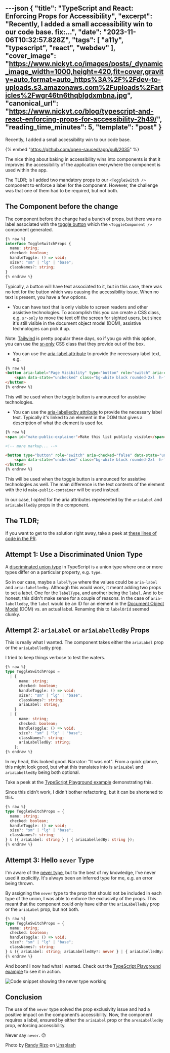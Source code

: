 ---json
{
  "title": "TypeScript and React: Enforcing Props for Accessibility",
  "excerpt": "Recently, I added a small accessibility win to our code base.                                  fix:...",
  "date": "2023-11-06T10:32:57.828Z",
  "tags": [
    "a11y",
    "typescript",
    "react",
    "webdev"
  ],
  "cover_image": "https://www.nickyt.co/images/posts/_dynamic_image_width=1000,height=420,fit=cover,gravity=auto,format=auto_https%3A%2F%2Fdev-to-uploads.s3.amazonaws.com%2Fuploads%2Farticles%2Fwgr46tn6thqblgdxmbna.jpg",
  "canonical_url": "https://www.nickyt.co/blog/typescript-and-react-enforcing-props-for-accessibility-2h49/",
  "reading_time_minutes": 5,
  "template": "post"
}
---

Recently, I added a small accessibility win to our code base.

{% embed "https://github.com/open-sauced/app/pull/2035" %}

The nice thing about baking in accessibility wins into components is that it improves the accessibility of the application everywhere the component is used within the app.

The TLDR; is I added two mandatory props to our `<ToggleSwitch />` component to enforce a label for the component.  However, the challenge was that one of them had to be required, but not both.

## The Component before the change

The component before the change had a bunch of props, but there was no label associated with the [toggle button](https://developer.mozilla.org/en-US/docs/Web/Accessibility/ARIA/Roles/button_role#toggle_buttons) which the `<ToggleComponent />` component generated.

```typescript
{% raw %}
interface ToggleSwitchProps {
  name: string;
  checked: boolean;
  handleToggle: () => void;
  size?: "sm" | "lg" | "base";
  classNames?: string;
}
{% endraw %}
```

Typically, a button will have text associated to it, but in this case, there was no text for the button which was causing the accessibility issue. When no text is present, you have a few options.

-  You can have text that is only visible to screen readers and other assistive technologies. To accomplish this you can create a CSS class, e.g. `sr-only` to move the text off the screen for sighted users, but since it's still visible in the document object model (DOM), assistive technologies can pick it up.

Note: [Tailwind](https://tailwindcss.com/) is pretty popular these days, so if you go with this option, you can use the [sr-only](https://tailwindcss.com/docs/screen-readers) CSS class that they provide out of the box.

- You can use the [aria-label attribute](https://developer.mozilla.org/en-US/docs/Web/Accessibility/ARIA/Attributes/aria-label) to provide the necessary label text, e.g.

```html
{% raw %}
<button aria-label="Page Visibility" type="button" role="switch" aria-checked="false" data-state="unchecked" value="on" id="isPublic" aria-labelledby="make-public-explainer" class="flex rounded-2xl p-[2px] transition overflow-hidden bg-light-slate-8 w-10 h-5">
    <span data-state="unchecked" class="bg-white block rounded-2xl  h-full w-1/2"></span>
</button>
{% endraw %}
```
This will be used when the toggle button is announced for assistive technologies.

- You can use the [aria-labelledby attribute](https://developer.mozilla.org/en-US/docs/Web/Accessibility/ARIA/Attributes/aria-labelledby) to provide the necessary label text. Typically it's linked to an element in the DOM that gives a description of what the element is used for.

```html
{% raw %}
<span id="make-public-explainer">Make this list publicly visible</span>

<!-- more markup... -->

<button type="button" role="switch" aria-checked="false" data-state="unchecked" value="on" id="isPublic" aria-labelledby="make-public-explainer" class="flex rounded-2xl p-[2px] transition overflow-hidden bg-light-slate-8 w-10 h-5">
    <span data-state="unchecked" class="bg-white block rounded-2xl  h-full w-1/2"></span>
</button>
{% endraw %}
```

This will be used when the toggle button is announced for assistive technologies as well. The main difference is the text contents of the element with the id `make-public-container` will be used instead.

In our case, I opted for the aria attributes represented by the `ariaLabel` and `ariaLabelledBy` props in the component.

## The TLDR;

If you want to get to the solution right away, take a peek at [these lines of code in the PR](https://github.com/open-sauced/app/pull/2035/files#diff-7ba8ff168f19cb385c73134b5856401c472fc7d00002d9ec00f6ef6166c24049R10).

## Attempt 1: Use a Discriminated Union Type

A [discriminated union type](https://www.typescriptlang.org/docs/handbook/unions-and-intersections.html#discriminating-unions) in TypeScript is a union type where one or more types differ on a particular property, e.g. `type`. 

So in our case, maybe a `labelType` where the values could be `aria-label` and `aria-labelledby`. Although this would work, it meant adding two props to set a label. One for the `labelType`, and another being the `label`. And to be honest, this didn't make sense for a couple of reasons. In the case of `aria-labelledby`, the `label` would be an ID for an element in the [Document Object Model](https://developer.mozilla.org/en-US/docs/Web/API/Document_Object_Model/Introduction) (DOM) vs. an actual label. Renaming this to `labelOrId` seemed clunky.

## Attempt 2: `ariaLabel` or `ariaLabelledBy` Props

This is really what I wanted. The component takes either the `ariaLabel` prop or the `ariaLabelledBy` prop.

I tried to keep things verbose to test the waters.

```typescript
{% raw %}
type ToggleSwitchProps =
  | {
      name: string;
      checked: boolean;
      handleToggle: () => void;
      size?: "sm" | "lg" | "base";
      classNames?: string;
      ariaLabel: string;
    }
  | {
      name: string;
      checked: boolean;
      handleToggle: () => void;
      size?: "sm" | "lg" | "base";
      classNames?: string;
      ariaLabelledBy: string;
    };
{% endraw %}
```

In my head, this looked good. Narrator: "It was not". From a quick glance, this might look good, but what this translates into is `ariaLabel` and `ariaLabelledBy` being both optional.

Take a peek at the [TypeScript Playground example](https://www.typescriptlang.org/play?#code/C4TwDgpgBAKg9gcwQGwgZQO4EtgGMAWACgE5xgDOUAvAFBRQA+UA3nfewHYCGAthAFxRywYlg4IA3G3ZQCEXAGsIAE0EAjOHFRcOUmfXw7lqeElSCAFAEpqAPigA3OFmV795LAC8IAfkEAich5-Rih-ZAQQpn81LnIIfzcZXGQ48gA5XghyPyERMUlpdi5RLgAZLjUIZEFhUXEkqABfNiZWfShuPlr8hqL6OUUVdU1tXX6oQw5jCFMUAShrO0dnVwmPb1zA4NDwyN3Y+MSJlLTMvhye+sKOkqxyyurUZQAhECuCxqapGlw4DmEUDApAogjmqEwOAIJDIlCoLAmXQW-n8ABoTvh5EpVFARABXCDojpTGbghZLKj2ZhNInuLzIw4JWnJVLkDJZcgBchwPgAWlObLREzuDyqNTCMHwWEo0qgXCgqTFQtupQqYuebwCLl5wDgvO5fOqED4HGA-hoLV+-25qAAdMosMQLMDYVYgA) demonstrating this.

Since this didn't work, I didn't bother refactoring, but it can be shortened to this.

```typescript
{% raw %}
type ToggleSwitchProps = {
  name: string;
  checked: boolean;
  handleToggle: () => void;
  size?: "sm" | "lg" | "base";
  classNames?: string;
} & ({ ariaLabel: string } | { ariaLabelledBy: string });
{% endraw %}
```


## Attempt 3: Hello `never` Type

I'm aware of the [never type](https://www.typescriptlang.org/docs/handbook/basic-types.html#never), but to the best of my knowledge, I've never used it explicitly. It's always been an inferred type for me, e.g. an error being thrown.

By assigning the `never` type to the prop that should not be included in each type of the union, I was able to enforce the exclusivity of the props. This meant that the component could only have either the `ariaLabelledBy`  prop or the `ariaLabel` prop, but not both.

```typescript
{% raw %}
type ToggleSwitchProps = {
  name: string;
  checked: boolean;
  handleToggle: () => void;
  size?: "sm" | "lg" | "base";
  classNames?: string;
} & ({ ariaLabel: string; ariaLabelledBy?: never } | { ariaLabelledBy: string; ariaLabel?: never });
{% endraw %}
```

And boom! I now had what I wanted. Check out the [TypeScript Playground example](https://www.typescriptlang.org/play?#code/C4TwDgpgBAKg9gcwQGwgZQO4EtgGMAWACgE5xgDOUAvFAN4BQUUAdgIYC2EAXFOcMVmYIA3IygEIuANYQAJjwBGcOKlbNRTfGtmp4SVDwAUASmoA+KADc4WWRt5YAXhAD8PAETl27qAB8o7sgIPv7uCqzkEO72uMgR5AByHBDkbrz8giL0AL5QAGRQhrRQrAKsADKsChDIPHwCQsIlZZXVyKiyAEIgacwQlhDEULn+xaVYFVU1Hd11GY3NE601vf2Dw8ai9AD021AA6ljt4nDsYHGC9LhwzHxQYKQUPHoo6Nh4RI+UNAxMfyzJDzuAA0Yn+Emkch4-AArhBQf9NNpdIhXkZTFQLLRsgjEeQnNwAuFIiCwX9YvEkpxyB5yKcIABaCnkcikxGLSZtDwwfBYSh8kpQOJtNmI8ac6ZyWYBWwM4BwBl0zgMmoQTjMYDuHL0HZ7fY3ADkwBOZwuzCuNzuDzI5EOwHwAEEWlNarBUahMDgCCQbdQ6GSmGxOEDceD8JIZPIoLD4QGoFpmDoIC8DIUMVicXH8c4PMSoqHyXEWVSUrT6Uyi6yC0xxctXe4eQKBawhS7SdkdbsDobjddTaxLtdbsbrRQ7Y7nW0ZiBnu63l7Pr6fnGg4T3KKwxGodHiHDq-Hkcm5+jzHRM+zs2u8xvC5TkjSAkrGcyq2Tay7px5ZfLFeXVerNRyIA) to see it in action.

![Code snippet showing the never type working](https://www.nickyt.co/images/posts/_uploads_articles_ruo4onzelne1wvjb00ev.png)

## Conclusion

The use of the `never` type solved the prop exclusivity issue and had a positive impact on the component’s accessibility. Now, the component requires a label, ensured by either the `ariaLabel` prop or the `areaLabelledBy` prop, enforcing accessibility.

Never say `never`. 😜

Photo by <a href="https://unsplash.com/@randyrizo?utm_content=creditCopyText&utm_medium=referral&utm_source=unsplash">Randy Rizo</a> on <a href="https://unsplash.com/photos/people-walking-on-sidewalk-during-night-time-j5uAgFCXvq0?utm_content=creditCopyText&utm_medium=referral&utm_source=unsplash">Unsplash</a>
